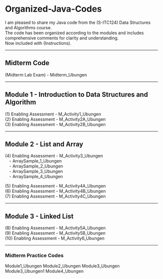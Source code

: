 # Organized-Java-Codes
I am pleased to share my Java code from the (S-ITC124) Data Structures and Algorithms course.  
The code has been organized according to the modules and includes comprehensive comments for clarity and understanding.  
Now included with (Instructions).

---

## Midterm Code
(Midterm Lab Exam) - Midterm_Ubungen

---

## Module 1 - Introduction to Data Structures and Algorithm
(1) Enabling Assessment - M_Activity1_Ubungen  
(2) Enabling Assessment - M_Activity2A_Ubungen  
(3) Enabling Assessment - M_Activity2B_Ubungen  

---

## Module 2 - List and Array
(4) Enabling Assessment - M_Activity3_Ubungen  
 - ArraySample_1_Ubungen  
 - ArraySample_2_Ubungen  
 - ArraySample_3_Ubungen  
 - ArraySample_4_Ubungen  

(5) Enabling Assessment - M_Activity4A_Ubungen  
(6) Enabling Assessment - M_Activity4B_Ubungen  
(7) Enabling Assessment - M_Activity4C_Ubungen  

---

## Module 3 - Linked List
(8) Enabling Assessment - M_Activity5A_Ubungen  
(9) Enabling Assessment - M_Activity5B_Ubungen  
(10) Enabling Assessment - M_Activity6_Ubungen

---

### Midterm Practice Codes
Module1_Ubungen
Module2_Ubungen
Module3_Ubungen
Module3_Ubungen1
Module4_Ubungen
